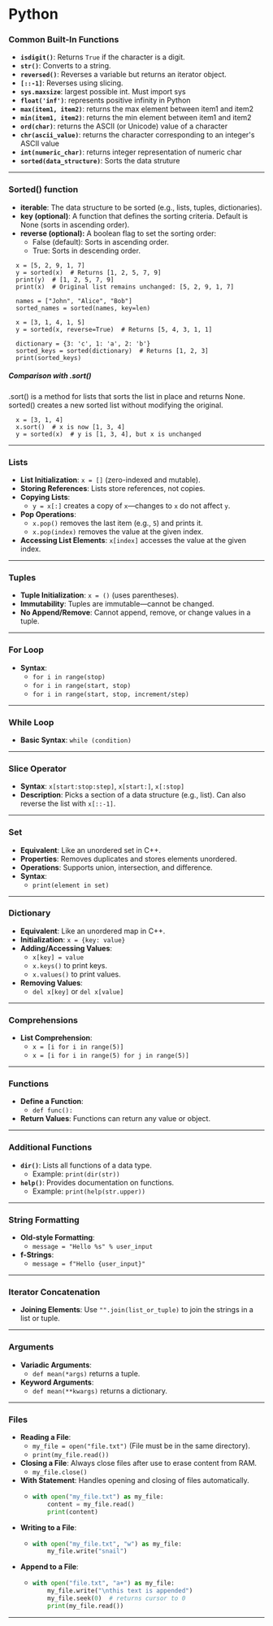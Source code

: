 # Python

### Common Built-In Functions

- **`isdigit()`**: Returns `True` if the character is a digit.
- **`str()`**: Converts to a string.
- **`reversed()`**: Reverses a variable but returns an iterator object.
- **`[::-1]`**: Reverses using slicing.
- **`sys.maxsize`**: largest possible int. Must import sys
- **`float('inf')`**: represents positive infinity in Python
- **`max(item1, item2)`**: returns the max element between item1 and item2
- **`min(item1, item2)`**: returns the min element between item1 and item2
- **`ord(char)`**: returns the ASCII (or Unicode) value of a character
- **`chr(ascii_value)`**: returns the character corresponding to an integer's ASCII value
- **`int(numeric_char)`**: returns integer representation of numeric char
- **`sorted(data_structure)`**: Sorts the data struture

---

### Sorted() function

- **iterable**: The data structure to be sorted (e.g., lists, tuples, dictionaries).
- **key (optional)**: A function that defines the sorting criteria. Default is None (sorts in ascending order).
- **reverse (optional):** A boolean flag to set the sorting order:
  - False (default): Sorts in ascending order.
  - True: Sorts in descending order.

```
  x = [5, 2, 9, 1, 7]
  y = sorted(x)  # Returns [1, 2, 5, 7, 9]
  print(y)  # [1, 2, 5, 7, 9]
  print(x)  # Original list remains unchanged: [5, 2, 9, 1, 7]
```


```
  names = ["John", "Alice", "Bob"]
  sorted_names = sorted(names, key=len) 
```


```
  x = [3, 1, 4, 1, 5]
  y = sorted(x, reverse=True)  # Returns [5, 4, 3, 1, 1]
```

```
  dictionary = {3: 'c', 1: 'a', 2: 'b'}
  sorted_keys = sorted(dictionary)  # Returns [1, 2, 3]
  print(sorted_keys)
```

##### Comparison with .sort()

.sort() is a method for lists that sorts the list in place and returns None.
sorted() creates a new sorted list without modifying the original.

```
  x = [3, 1, 4]
  x.sort()  # x is now [1, 3, 4]
  y = sorted(x)  # y is [1, 3, 4], but x is unchanged
```

---


### Lists

- **List Initialization**: `x = []` (zero-indexed and mutable).
- **Storing References**: Lists store references, not copies.
- **Copying Lists**:
  - `y = x[:]` creates a copy of `x`—changes to `x` do not affect `y`.
- **Pop Operations**:
  - `x.pop()` removes the last item (e.g., `5`) and prints it.
  - `x.pop(index)` removes the value at the given index.
- **Accessing List Elements**: `x[index]` accesses the value at the given index.

---

### Tuples

- **Tuple Initialization**: `x = ()` (uses parentheses).
- **Immutability**: Tuples are immutable—cannot be changed.
- **No Append/Remove**: Cannot append, remove, or change values in a tuple.

---

### For Loop

- **Syntax**:
  - `for i in range(stop)`
  - `for i in range(start, stop)`
  - `for i in range(start, stop, increment/step)`

---

### While Loop

- **Basic Syntax**: `while (condition)`

---

### Slice Operator

- **Syntax**: `x[start:stop:step]`, `x[start:]`, `x[:stop]`
- **Description**: Picks a section of a data structure (e.g., list). Can also reverse the list with `x[::-1]`.

---

### Set

- **Equivalent**: Like an unordered set in C++.
- **Properties**: Removes duplicates and stores elements unordered.
- **Operations**: Supports union, intersection, and difference.
- **Syntax**:
  - `print(element in set)`

---

### Dictionary

- **Equivalent**: Like an unordered map in C++.
- **Initialization**: `x = {key: value}`
- **Adding/Accessing Values**:
  - `x[key] = value`
  - `x.keys()` to print keys.
  - `x.values()` to print values.
- **Removing Values**:
  - `del x[key]` or `del x[value]`

---

### Comprehensions

- **List Comprehension**:
  - `x = [i for i in range(5)]`
  - `x = [i for i in range(5) for j in range(5)]`

---

### Functions

- **Define a Function**:
  - `def func():`
- **Return Values**: Functions can return any value or object.

---

### Additional Functions

- **`dir()`**: Lists all functions of a data type.
  - Example: `print(dir(str))`
- **`help()`**: Provides documentation on functions.
  - Example: `print(help(str.upper))`

---

### String Formatting

- **Old-style Formatting**:
  - `message = "Hello %s" % user_input`
- **f-Strings**:
  - `message = f"Hello {user_input}"`

---

### Iterator Concatenation

- **Joining Elements**: Use `"".join(list_or_tuple)` to join the strings in a list or tuple.

---

### Arguments

- **Variadic Arguments**:
  - `def mean(*args)` returns a tuple.
- **Keyword Arguments**:
  - `def mean(**kwargs)` returns a dictionary.

---

### Files

- **Reading a File**:
  - `my_file = open("file.txt")` (File must be in the same directory).
  - `print(my_file.read())`
- **Closing a File**: Always close files after use to erase content from RAM.
  - `my_file.close()`
- **With Statement**: Handles opening and closing of files automatically.
  - ```python
    with open("my_file.txt") as my_file:
        content = my_file.read()
        print(content)
    ```
- **Writing to a File**:
  - ```python
    with open("my_file.txt", "w") as my_file:
        my_file.write("snail")
    ```
- **Append to a File**:
  - ```python
    with open("file.txt", "a+") as my_file:
        my_file.write("\nthis text is appended")
        my_file.seek(0)  # returns cursor to 0
        print(my_file.read())
    ```

---
````
